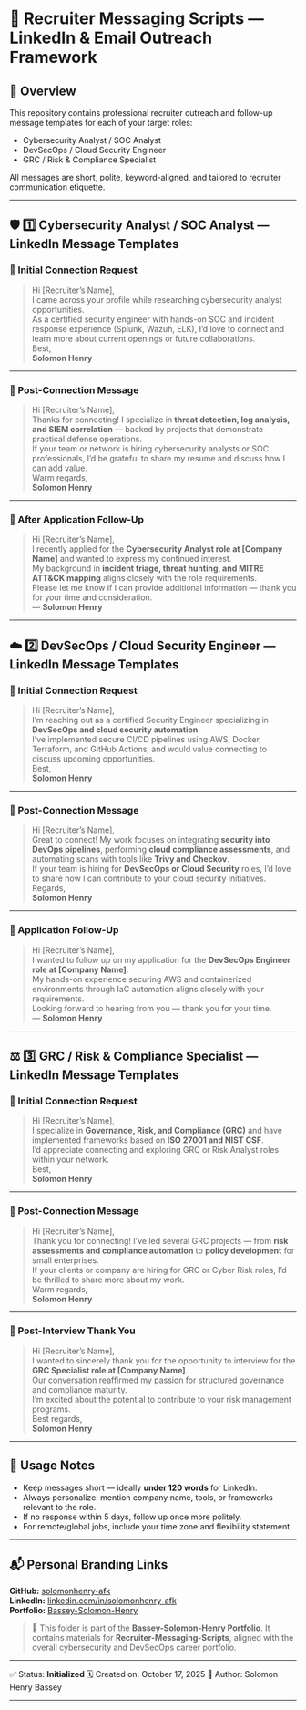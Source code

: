 # 💬 Recruiter Messaging Scripts — LinkedIn & Email Outreach Framework

## 🧩 Overview
This repository contains professional recruiter outreach and follow-up message templates for each of your target roles:
- Cybersecurity Analyst / SOC Analyst  
- DevSecOps / Cloud Security Engineer  
- GRC / Risk & Compliance Specialist  

All messages are short, polite, keyword-aligned, and tailored to recruiter communication etiquette.

---

## 🛡️ 1️⃣ Cybersecurity Analyst / SOC Analyst — LinkedIn Message Templates

### 🔹 Initial Connection Request
> Hi [Recruiter’s Name],  
> I came across your profile while researching cybersecurity analyst opportunities.  
> As a certified security engineer with hands-on SOC and incident response experience (Splunk, Wazuh, ELK), I’d love to connect and learn more about current openings or future collaborations.  
> Best,  
> **Solomon Henry**

---

### 🔹 Post-Connection Message
> Hi [Recruiter’s Name],  
> Thanks for connecting! I specialize in **threat detection, log analysis, and SIEM correlation** — backed by projects that demonstrate practical defense operations.  
> If your team or network is hiring cybersecurity analysts or SOC professionals, I’d be grateful to share my resume and discuss how I can add value.  
> Warm regards,  
> **Solomon Henry**

---

### 🔹 After Application Follow-Up
> Hi [Recruiter’s Name],  
> I recently applied for the **Cybersecurity Analyst role at [Company Name]** and wanted to express my continued interest.  
> My background in **incident triage, threat hunting, and MITRE ATT&CK mapping** aligns closely with the role requirements.  
> Please let me know if I can provide additional information — thank you for your time and consideration.  
> — **Solomon Henry**

---

## ☁️ 2️⃣ DevSecOps / Cloud Security Engineer — LinkedIn Message Templates

### 🔹 Initial Connection Request
> Hi [Recruiter’s Name],  
> I’m reaching out as a certified Security Engineer specializing in **DevSecOps and cloud security automation**.  
> I’ve implemented secure CI/CD pipelines using AWS, Docker, Terraform, and GitHub Actions, and would value connecting to discuss upcoming opportunities.  
> Best,  
> **Solomon Henry**

---

### 🔹 Post-Connection Message
> Hi [Recruiter’s Name],  
> Great to connect! My work focuses on integrating **security into DevOps pipelines**, performing **cloud compliance assessments**, and automating scans with tools like **Trivy and Checkov**.  
> If your team is hiring for **DevSecOps or Cloud Security** roles, I’d love to share how I can contribute to your cloud security initiatives.  
> Regards,  
> **Solomon Henry**

---

### 🔹 Application Follow-Up
> Hi [Recruiter’s Name],  
> I wanted to follow up on my application for the **DevSecOps Engineer role at [Company Name]**.  
> My hands-on experience securing AWS and containerized environments through IaC automation aligns closely with your requirements.  
> Looking forward to hearing from you — thank you for your time.  
> — **Solomon Henry**

---

## ⚖️ 3️⃣ GRC / Risk & Compliance Specialist — LinkedIn Message Templates

### 🔹 Initial Connection Request
> Hi [Recruiter’s Name],  
> I specialize in **Governance, Risk, and Compliance (GRC)** and have implemented frameworks based on **ISO 27001 and NIST CSF**.  
> I’d appreciate connecting and exploring GRC or Risk Analyst roles within your network.  
> Best,  
> **Solomon Henry**

---

### 🔹 Post-Connection Message
> Hi [Recruiter’s Name],  
> Thank you for connecting! I’ve led several GRC projects — from **risk assessments and compliance automation** to **policy development** for small enterprises.  
> If your clients or company are hiring for GRC or Cyber Risk roles, I’d be thrilled to share more about my work.  
> Warm regards,  
> **Solomon Henry**

---

### 🔹 Post-Interview Thank You
> Hi [Recruiter’s Name],  
> I wanted to sincerely thank you for the opportunity to interview for the **GRC Specialist role at [Company Name]**.  
> Our conversation reaffirmed my passion for structured governance and compliance maturity.  
> I’m excited about the potential to contribute to your risk management programs.  
> Best regards,  
> **Solomon Henry**

---

## 🧠 Usage Notes
- Keep messages short — ideally **under 120 words** for LinkedIn.  
- Always personalize: mention company name, tools, or frameworks relevant to the role.  
- If no response within 5 days, follow up once more politely.  
- For remote/global jobs, include your time zone and flexibility statement.

---

## 📬 Personal Branding Links
**GitHub:** [solomonhenry-afk](https://github.com/solomonhenry-afk)  
**LinkedIn:** [linkedin.com/in/solomonhenry-afk](https://linkedin.com/in/solomonhenry-afk)  
**Portfolio:** [Bassey-Solomon-Henry](https://github.com/solomonhenry-afk/Bassey-Solomon-Henry)


> 📘 This folder is part of the **Bassey-Solomon-Henry Portfolio**.
> It contains materials for **Recruiter-Messaging-Scripts**, aligned with the overall cybersecurity and DevSecOps career portfolio.

---

✅ Status: **Initialized**
🗓️ Created on: October 17, 2025
👤 Author: Solomon Henry Bassey

---
